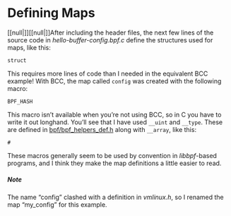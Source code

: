 # Defining Maps

[[null|]][[null|]]After including the header files, the next few lines of the source code in _hello-buffer-config.bpf.c_ define the structures used for maps, like this:

    struct

This requires more lines of code than I needed in the equivalent BCC example! With BCC, the map called `config` was created with the following macro:

    BPF_HASH

This macro isn’t available when you’re not using BCC, so in C you have to write it out longhand. You’ll see that I have used `__uint` and `__type`. These are defined in [bpf/bpf_helpers_def.h](https://oreil.ly/2FgjB) along with `__array`, like this:

    #

These macros generally seem to be used by convention in _libbpf_\-based programs, and I think they make the map definitions a little easier to read.

##### Note

The name “config” clashed with a definition in _vmlinux.h_, so I renamed the map “my\_config” for this example.